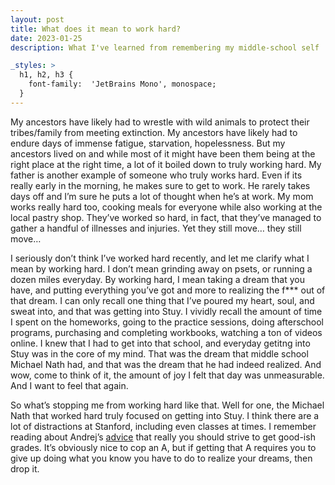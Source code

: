```yaml
---
layout: post
title: What does it mean to work hard?
date: 2023-01-25
description: What I've learned from remembering my middle-school self

_styles: >
  h1, h2, h3 {
    font-family:  'JetBrains Mono', monospace;
  }
---
```



My ancestors have likely had to wrestle with wild animals to protect their tribes/family from meeting extinction. My ancestors have likely had to endure days of immense fatigue, starvation, hopelessness. But my ancestors lived on and while most of it might have been them being at the right place at the right time, a lot of it boiled down to truly working hard. My father is another example of someone who truly works hard. Even if its really early in the morning, he makes sure to get to work. He rarely takes days off and I’m sure he puts a lot of thought when he’s at work. My mom works really hard too, cooking meals for everyone while also working at the local pastry shop. They’ve worked so hard, in fact, that they’ve managed to gather a handful of illnesses and injuries. Yet they still move… they still move… 

I seriously don’t think I’ve worked hard recently, and let me clarify what I mean by working hard. I don’t mean grinding away on psets, or running a dozen miles everyday. By working hard, I mean taking a dream that you have, and putting everything you’ve got and more to realizing the f*** out of that dream. I can only recall one thing that I’ve poured my heart, soul, and sweat into, and that was getting into Stuy. I vividly recall the amount of time I spent on the homeworks, going to the practice sessions, doing afterschool programs, purchasing and completing workbooks, watching a ton of videos online. I knew that I had to get into that school, and everyday getitng into Stuy was in the core of my mind. That was the dream that middle school Michael Nath had, and that was the dream that he had indeed realized. And wow, come to think of it, the amount of joy I felt that day was unmeasurable. And I want to feel that again.

So what’s stopping me from working hard like that. Well for one, the Michael Nath that worked hard truly focused on getting into Stuy. I think there are a lot of distractions at Stanford, including even classes at times. I remember reading about Andrej’s [advice](https://cs.stanford.edu/people/karpathy/advice.html) that really you should strive to get good-ish grades. It’s obviously nice to cop an A, but if getting that A requires you to give up doing what you know you have to do to realize your dreams, then drop it.
